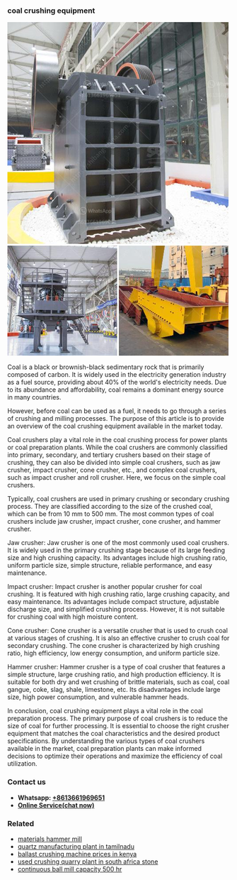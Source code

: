 <h3>coal crushing equipment</h3><img src='1708497366.jpg' alt=''><p>Coal is a black or brownish-black sedimentary rock that is primarily composed of carbon. It is widely used in the electricity generation industry as a fuel source, providing about 40% of the world's electricity needs. Due to its abundance and affordability, coal remains a dominant energy source in many countries.</p><p>However, before coal can be used as a fuel, it needs to go through a series of crushing and milling processes. The purpose of this article is to provide an overview of the coal crushing equipment available in the market today.</p><p>Coal crushers play a vital role in the coal crushing process for power plants or coal preparation plants. While the coal crushers are commonly classified into primary, secondary, and tertiary crushers based on their stage of crushing, they can also be divided into simple coal crushers, such as jaw crusher, impact crusher, cone crusher, etc., and complex coal crushers, such as impact crusher and roll crusher. Here, we focus on the simple coal crushers.</p><p>Typically, coal crushers are used in primary crushing or secondary crushing process. They are classified according to the size of the crushed coal, which can be from 10 mm to 500 mm. The most common types of coal crushers include jaw crusher, impact crusher, cone crusher, and hammer crusher.</p><p>Jaw crusher: Jaw crusher is one of the most commonly used coal crushers. It is widely used in the primary crushing stage because of its large feeding size and high crushing capacity. Its advantages include high crushing ratio, uniform particle size, simple structure, reliable performance, and easy maintenance.</p><p>Impact crusher: Impact crusher is another popular crusher for coal crushing. It is featured with high crushing ratio, large crushing capacity, and easy maintenance. Its advantages include compact structure, adjustable discharge size, and simplified crushing process. However, it is not suitable for crushing coal with high moisture content.</p><p>Cone crusher: Cone crusher is a versatile crusher that is used to crush coal at various stages of crushing. It is also an effective crusher to crush coal for secondary crushing. The cone crusher is characterized by high crushing ratio, high efficiency, low energy consumption, and uniform particle size.</p><p>Hammer crusher: Hammer crusher is a type of coal crusher that features a simple structure, large crushing ratio, and high production efficiency. It is suitable for both dry and wet crushing of brittle materials, such as coal, coal gangue, coke, slag, shale, limestone, etc. Its disadvantages include large size, high power consumption, and vulnerable hammer heads.</p><p>In conclusion, coal crushing equipment plays a vital role in the coal preparation process. The primary purpose of coal crushers is to reduce the size of coal for further processing. It is essential to choose the right crusher equipment that matches the coal characteristics and the desired product specifications. By understanding the various types of coal crushers available in the market, coal preparation plants can make informed decisions to optimize their operations and maximize the efficiency of coal utilization.</p><h3>Contact us</h3><ul><li><strong>Whatsapp:&nbsp;<a href="https://wa.me/8613661969651">+8613661969651</a></strong></li><li><a href="https://swt.shibang-china.com/?git&amp;zhl&amp;coal crushing equipment"><strong>Online Service(chat now)</strong></a></li></ul><h3>Related</h3><ul><li><a href='materials hammer mill.md'>materials hammer mill</a></li><li><a href='quartz manufacturing plant in tamilnadu.md'>quartz manufacturing plant in tamilnadu</a></li><li><a href='ballast crushing machine prices in kenya.md'>ballast crushing machine prices in kenya</a></li><li><a href='used crushing quarry plant in south africa stone.md'>used crushing quarry plant in south africa stone</a></li><li><a href='continuous ball mill capacity 500 hr.md'>continuous ball mill capacity 500 hr</a></li></ul>